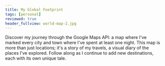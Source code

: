 ```yaml
---
title: My Global Footprint
tags: [personal]
reviewed: true
header_fullview: world-map-2.jpg
---
```

Discover my journey through the Google Maps API: a map where I've marked every city and town where I've spent at least one night. This map is more than just locations; it's a story of my travels, a visual diary of the places I've explored. Follow along as I continue to add new destinations, each with its own unique tale.

<div id="map" style="width:100%; height: 400px"></div>

<script 
      src="https://maps.googleapis.com/maps/api/js?key=AIzaSyDhg1OUFK0r7HMQQ5IyohgZaixIR9oopz4&callback=initMap&v=weekly&libraries=marker" async></script>
<script>
let map;

function initMap() {
  map = new google.maps.Map(document.getElementById("map"), {
    center: { lat: 47.603832, lng: -122.330062 },
    zoom: 6,
    mapId: 'acasquetenotes'
  });
  
  {% for city in site.data.cities %}
    new google.maps.marker.AdvancedMarkerElement({
    position: { lat: {{city.lat}}, lng: {{city.long}} }, map: map, title: "{{city.name}}"
  });
  {% endfor %}

}
</script>

<style>
.custom-marker {
  background-color: #ffcc00;
  padding: 5px 10px;
  border-radius: 4px;
  font-weight: bold;
  color: #333;
}
</style>
